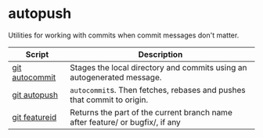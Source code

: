 # autopush

Utilities for working with commits when commit messages don't matter.

| Script                           | Description                                                                                  |
|----------------------------------|----------------------------------------------------------------------------------------------|
| [git autocommit](bin/autocommit) | Stages the local directory and commits using an autogenerated message.                       |
| [git autopush](bin/autopush)     | `autocommit`s. Then fetches, rebases and pushes that commit to origin.                       |
| [git featureid](bin/featureid)   | Returns the part of the current branch name after feature/ or bugfix/, if any                |
